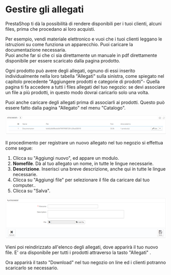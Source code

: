 # Gestire gli allegati

PrestaShop ti dà la possibilità di rendere disponibili per i tuoi clienti, alcuni files, prima che procedano ai loro acquisti. &#x20;

Per esempio,  vendi materiale elettronico e vuoi che i tuoi clienti leggano le istruzioni su come funziona un apparecchio. Puoi caricare la documentazione necessaria.\
Puoi anche far si che ci sia direttamente un manuale in pdf direttamente disponibile per essere scaricato dalla pagina prodotto.

Ogni prodotto può avere degli allegati, ognuno di essi inserito individualmente nella loro tabella "Allegati" sulla sinistra, come spiegato nel capitolo precedente "Aggiungere prodotti e categorie di prodotti"- Quella pagina ti fa accedere a tutti i files allegati del tuo negozio: se devi associare un file a più prodotti, in questo modo dovrai caricarlo solo una volta.

Puoi anche caricare degli allegati prima di associarli ai prodotti. Questo può essere fatto dalla pagina "Allegato" nel menu "Catalogo".

![](../../../.gitbook/assets/51840111.png)

Il procedimento per registrare un nuovo allegato nel tuo negozio si effettua come segue:

1. Clicca su "Aggiungi nuovo", ed appare un modulo.
2. **Nomefile**. Dà al tuo allegato un nome, in tutte le lingue necessarie.
3. **Descrizione**. Inserisci una breve descrizione, anche qui in tutte le lingue necessarie.
4. Clicca su "Aggiungi file" per selezionare il file da caricare dal tuo computer..
5. Clicca su "Salva".

![](../../../.gitbook/assets/51840110.png)

Vieni poi reindirizzato all'elenco degli allegati, dove apparirà il tuo nuovo file. E' ora disponibile per tutti i prodotti attraverso la tasto "Allegati" .

Ora apparirà il tasto  "Download"  nel tuo negozio on line ed i clienti potranno scaricarlo se necessario.
